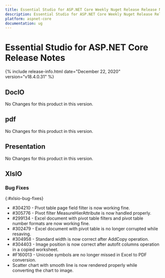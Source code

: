 ```yaml
---
title: Essential Studio for ASP.NET Core Weekly Nuget Release Release Notes  
description: Essential Studio for ASP.NET Core Weekly Nuget Release Release Notes  
platform: aspnet-core
documentation: ug
---
```


# Essential Studio for ASP.NET Core  Release Notes  

{% include release-info.html date="December 22, 2020"  version="v18.4.0.31" %} 






## DocIO

No Changes for this product in this version.

[//]: # "Delete the contents of this file while new content is added."

## pdf

No Changes for this product in this version.

[//]: # "Delete the contents of this file while new content is added."

## Presentation

No Changes for this product in this version.

[//]: # "Delete the contents of this file while new content is added."

## XlsIO

### Bug Fixes
{:#xlsio-bug-fixes}

* \#304210 - Pivot table page field filter is now working fine.
* \#305776 - Pivot filter MeasureHierAttribute is now handled properly.
* \#299134 - Excel document with pivot table filters and pivot table number formats are now working fine.
* \#302479 - Excel document with pivot table is no longer corrupted while resaving.
* \#304958 - Standard width is now correct after AddCopy operation.
* \#304403 - Image position is now correct after autofit columns operation in a copied worksheet.
* \#F160013 - Unicode symbols are no longer missed in Excel to PDF conversion.
* Scatter chart with smooth line is now rendered properly while converting the chart to image.
